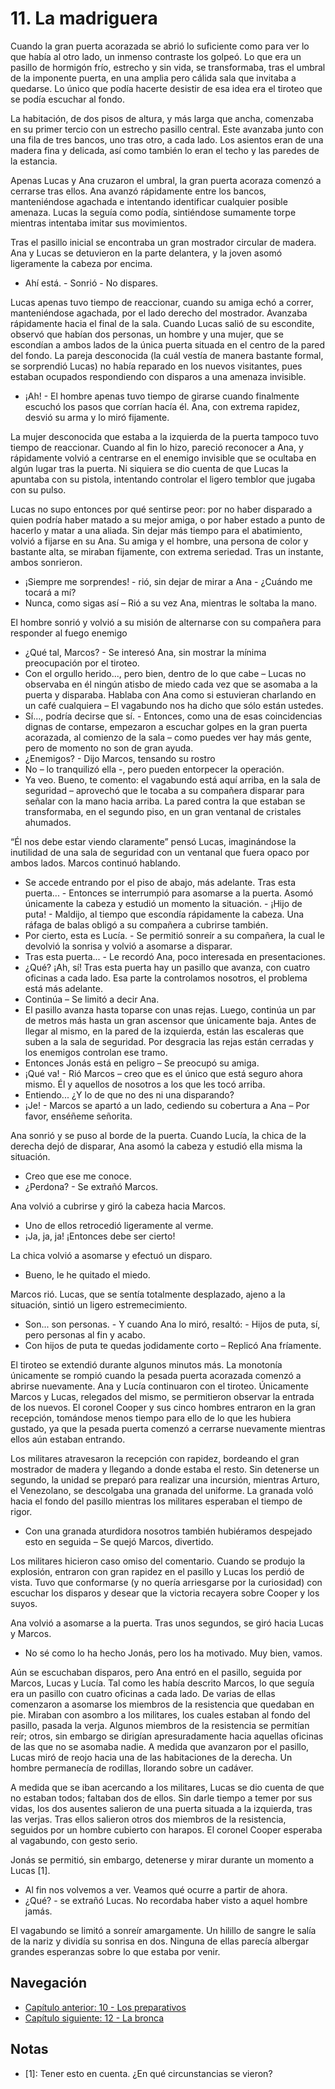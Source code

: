 # 11. La madriguera

Cuando la gran puerta acorazada se abrió lo suficiente como para ver lo que había al otro lado,  un inmenso contraste los golpeó. Lo que era un pasillo de hormigón frío, estrecho y sin vida, se transformaba, tras el umbral de la imponente puerta, en una amplia pero cálida sala que invitaba a quedarse. Lo único que podía hacerte desistir de esa idea era el tiroteo que se podía escuchar al fondo.

La habitación, de dos pisos de altura, y más larga que ancha, comenzaba en su primer tercio con un estrecho pasillo central. Este avanzaba junto con una fila de tres bancos, uno tras otro, a cada lado. Los asientos eran de una madera fina y delicada, así como también lo eran el techo y las paredes de la estancia.

Apenas Lucas y Ana cruzaron el umbral, la gran puerta acoraza comenzó a cerrarse tras ellos. Ana avanzó rápidamente entre los bancos, manteniéndose agachada e intentando identificar cualquier posible amenaza. Lucas la seguía como podía, sintiéndose sumamente torpe mientras  intentaba imitar sus movimientos. 

Tras el pasillo inicial se encontraba un gran mostrador circular de madera. Ana y Lucas se detuvieron en la parte delantera, y la joven asomó ligeramente la cabeza por encima.

- Ahí está. - Sonrió - No dispares.

Lucas apenas tuvo tiempo de reaccionar, cuando su amiga echó a correr, manteniéndose agachada, por el lado derecho del mostrador. Avanzaba rápidamente hacia el final de la sala. Cuando Lucas salió de su escondite, observó que habían dos personas, un hombre y una mujer, que se escondían a ambos lados de la única puerta situada en el centro de la pared del fondo. La pareja desconocida (la cuál vestía de manera bastante formal, se sorprendió Lucas) no había reparado en los nuevos visitantes, pues estaban ocupados respondiendo con disparos a una amenaza invisible.

- ¡Ah! - El hombre apenas tuvo tiempo de girarse cuando finalmente escuchó los pasos que corrían hacía él. Ana, con extrema rapidez, desvió su arma y lo miró fijamente.

La mujer desconocida que estaba a la izquierda de la puerta tampoco tuvo tiempo de reaccionar. Cuando al fin lo hizo, pareció reconocer a Ana, y rápidamente volvió a centrarse en el enemigo invisible que se ocultaba en algún lugar tras la puerta. Ni siquiera se dio cuenta de que Lucas la apuntaba con su pistola, intentando controlar el ligero temblor que jugaba con su pulso.

Lucas no supo entonces por qué sentirse peor: por no haber disparado a quien podría haber matado a su mejor amiga, o por haber estado a punto de hacerlo y matar a una aliada. Sin dejar más tiempo para el abatimiento, volvió a fijarse en su Ana. Su amiga y el hombre, una persona de color y bastante alta, se miraban fijamente, con extrema seriedad. Tras un instante, ambos sonrieron.

- ¡Siempre me sorprendes! - rió, sin dejar de mirar a Ana - ¿Cuándo me tocará a mí?
- Nunca, como sigas así – Rió a su vez Ana, mientras le soltaba la mano. 

El hombre sonrió y volvió a su misión de alternarse con su compañera para responder al fuego enemigo 

- ¿Qué tal, Marcos? - Se interesó Ana, sin mostrar la mínima preocupación por el tiroteo.
- Con el orgullo herido..., pero bien, dentro de lo que cabe – Lucas no observaba en él ningún atisbo de miedo cada vez que se asomaba a la puerta y disparaba. Hablaba con Ana como si estuvieran charlando en un café cualquiera – El vagabundo nos ha dicho que sólo están ustedes.
- Sí..., podría decirse que sí. - Entonces, como una de esas coincidencias dignas de contarse, empezaron a escuchar golpes en la gran puerta acorazada, al comienzo de la sala – como puedes ver hay más gente, pero de momento no son de gran ayuda.
- ¿Enemigos? - Dijo Marcos, tensando su rostro
- No – lo tranquilizó ella -, pero pueden entorpecer la operación.
- Ya veo. Bueno, te comento: el vagabundo está aquí arriba, en la sala de seguridad – aprovechó que le tocaba a su compañera disparar para señalar con la mano hacia arriba.  La pared contra la que estaban se transformaba, en el segundo piso, en un gran ventanal de cristales ahumados.

“Él nos debe estar viendo claramente” pensó Lucas, imaginándose la inutilidad de una sala de seguridad con un ventanal que fuera opaco por ambos lados. Marcos continuó hablando.

- Se accede entrando por el piso de abajo, más adelante. Tras esta puerta... - Entonces se interrumpió para asomarse a la puerta. Asomó únicamente la cabeza y estudió un momento la situación. - ¡Hijo de puta! - Maldijo, al tiempo que escondía rápidamente la cabeza. Una ráfaga de balas obligó a su compañera a cubrirse también.
- Por cierto, esta es Lucía. - Se permitió sonreír a su compañera, la cual le devolvió la sonrisa y volvió a asomarse a disparar.
- Tras esta puerta... - Le recordó Ana, poco interesada en presentaciones.
- ¿Qué? ¡Ah, sí! Tras esta puerta hay un pasillo que avanza, con cuatro oficinas a cada lado. Esa parte la controlamos nosotros, el problema está más adelante.
- Continúa – Se limitó a decir Ana.
- El pasillo avanza hasta toparse con unas rejas. Luego, continúa un par de metros más hasta un gran ascensor que únicamente baja. Antes de llegar al mismo, en la pared de la izquierda, están las escaleras que suben a la sala de seguridad. Por desgracia las rejas están cerradas y los enemigos controlan ese tramo.
- Entonces Jonás está en peligro – Se preocupó su amiga.
- ¡Qué va! - Rió Marcos – creo que es el único que está seguro ahora mismo. Él y aquellos de nosotros a los que les tocó arriba.
- Entiendo... ¿Y lo de que no des ni una disparando?
- ¡Je! - Marcos se apartó a un lado, cediendo su cobertura a Ana – Por favor, enséñeme señorita.

Ana sonrió y se puso al borde de la puerta. Cuando Lucía, la chica de la derecha dejó de disparar, Ana asomó la cabeza y estudió ella misma la situación.

- Creo que ese me conoce.
- ¿Perdona? - Se extrañó Marcos.

Ana volvió a cubrirse y giró la cabeza hacia Marcos.

- Uno de ellos retrocedió ligeramente al verme.
- ¡Ja, ja, ja! ¡Entonces debe ser cierto!

La chica volvió a asomarse y efectuó un disparo.

- Bueno, le he quitado el miedo.

Marcos rió. Lucas, que se sentía totalmente desplazado, ajeno a la situación, sintió un ligero estremecimiento.

- Son... son personas. - Y cuando Ana lo miró, resaltó: - Hijos de puta, sí, pero personas al fin y acabo.
- Con hijos de puta te quedas jodidamente corto – Replicó Ana fríamente.

El tiroteo se extendió durante algunos minutos más. La monotonía únicamente se rompió cuando la pesada puerta acorazada comenzó a abrirse nuevamente. Ana y Lucía continuaron con el tiroteo.  Únicamente Marcos y Lucas, relegados del mismo, se permitieron observar la entrada de los nuevos.  El coronel Cooper y sus cinco hombres entraron en la gran recepción, tomándose menos tiempo para ello de lo que les hubiera gustado, ya que la pesada puerta comenzó a cerrarse nuevamente mientras ellos aún estaban entrando.

Los militares atravesaron la recepción con rapidez, bordeando el gran mostrador de madera y llegando a donde estaba el resto. Sin detenerse un segundo, la unidad se preparó para realizar una incursión, mientras Arturo, el Venezolano, se descolgaba una granada del uniforme. La granada voló hacia el fondo del pasillo mientras los militares esperaban el tiempo de rigor.

- Con una granada aturdidora nosotros también hubiéramos despejado esto en seguida – Se quejó Marcos, divertido.

Los militares hicieron caso omiso del comentario. Cuando se produjo la explosión, entraron con gran rapidez en el pasillo y Lucas los perdió de vista. Tuvo que conformarse (y no quería arriesgarse por la curiosidad) con escuchar los disparos y desear que la victoria recayera sobre Cooper y los suyos.

Ana volvió a asomarse a la puerta. Tras unos segundos, se giró hacia Lucas y Marcos.

- No sé como lo ha hecho Jonás, pero los ha motivado. Muy bien, vamos.

Aún se escuchaban disparos, pero Ana entró en el pasillo, seguida por Marcos, Lucas y Lucía. Tal como les había descrito Marcos, lo que seguía era un pasillo con cuatro oficinas a cada lado. De varias de ellas comenzaron a asomarse los miembros de la resistencia que quedaban en pie. Miraban con asombro a los militares, los cuales estaban al fondo del pasillo, pasada la verja. Algunos miembros de la resistencia se permitían reír; otros, sin embargo se dirigían apresuradamente hacia aquellas oficinas de las que no se asomaba nadie. A medida que avanzaron por el pasillo, Lucas miró de reojo hacia una de las habitaciones de la derecha. Un hombre permanecía de rodillas, llorando sobre un cadáver.

A medida que se iban acercando a los militares, Lucas se dio cuenta de que no estaban todos; faltaban dos de ellos. Sin darle tiempo a temer por sus vidas, los dos ausentes salieron de una puerta situada a la izquierda, tras las verjas. Tras ellos salieron otros dos miembros de la resistencia, seguidos por un hombre cubierto con harapos. El coronel Cooper esperaba al vagabundo, con gesto serio.

Jonás se permitió, sin embargo, detenerse y mirar durante un momento a Lucas [1].

- Al fin nos volvemos a ver. Veamos qué ocurre a partir de ahora.
- ¿Qué? - se extrañó Lucas. No recordaba haber visto a aquel hombre jamás.

El vagabundo se limitó a sonreír amargamente. Un hilillo de sangre le salía de la nariz y dividía su sonrisa en dos. Ninguna de ellas parecía albergar grandes esperanzas sobre lo que estaba por venir.


## Navegación

- [Capítulo anterior: 10 - Los preparativos](c10_los-preparativos.md)
- [Capítulo siguiente: 12 - La bronca](c12_la-bronca.md)

## Notas

- [1]: Tener esto en cuenta. ¿En qué circunstancias se vieron?
